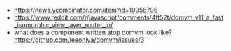 - https://news.ycombinator.com/item?id=10956796
- https://www.reddit.com/r/javascript/comments/4ft52t/domvm_v11_a_fast_isomorphic_view_layer_router_in/
- what does a component written atop domvm look like? https://github.com/leeoniya/domvm/issues/3
